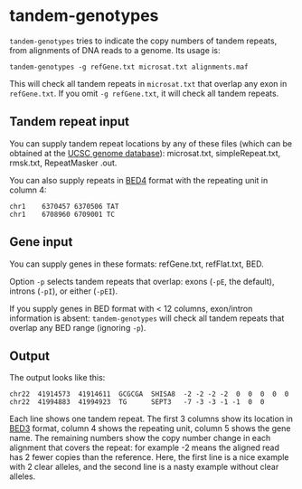 # tandem-genotypes

`tandem-genotypes` tries to indicate the copy numbers of tandem
repeats, from alignments of DNA reads to a genome.  Its usage is:

    tandem-genotypes -g refGene.txt microsat.txt alignments.maf

This will check all tandem repeats in `microsat.txt` that overlap any
exon in `refGene.txt`.  If you omit `-g refGene.txt`, it will check
all tandem repeats.

## Tandem repeat input

You can supply tandem repeat locations by any of these files (which
can be obtained at the [UCSC genome
database](http://genome.ucsc.edu/)): microsat.txt, simpleRepeat.txt,
rmsk.txt, RepeatMasker .out.

You can also supply repeats in
[BED4](https://genome.ucsc.edu/FAQ/FAQformat.html#format1) format with
the repeating unit in column 4:

    chr1    6370457 6370506 TAT
    chr1    6708960 6709001 TC

## Gene input

You can supply genes in these formats: refGene.txt, refFlat.txt, BED.

Option `-p` selects tandem repeats that overlap: exons (`-pE`, the
default), introns (`-pI`), or either (`-pEI`).

If you supply genes in BED format with < 12 columns, exon/intron
information is absent: `tandem-genotypes` will check all tandem
repeats that overlap any BED range (ignoring `-p`).

## Output

The output looks like this:

    chr22  41914573  41914611  GCGCGA  SHISA8  -2 -2 -2 -2  0  0  0  0  0
    chr22  41994883  41994923  TG      SEPT3   -7 -3 -3 -1 -1  0  0

Each line shows one tandem repeat.  The first 3 columns show its
location in [BED3](https://genome.ucsc.edu/FAQ/FAQformat.html#format1)
format, column 4 shows the repeating unit, column 5 shows the gene
name.  The remaining numbers show the copy number change in each
alignment that covers the repeat: for example -2 means the aligned
read has 2 fewer copies than the reference.  Here, the first line is a
nice example with 2 clear alleles, and the second line is a nasty
example without clear alleles.
